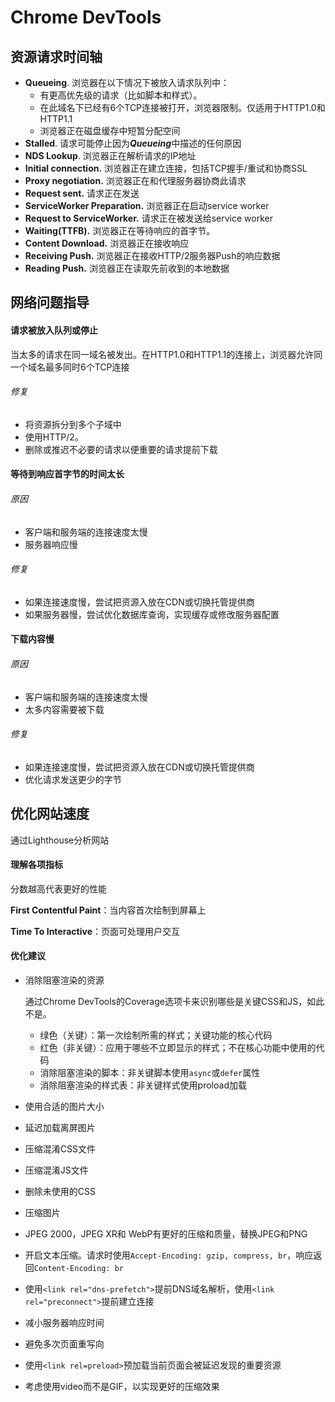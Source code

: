 # Chrome DevTools

## 资源请求时间轴

* **Queueing**. 浏览器在以下情况下被放入请求队列中：
  * 有更高优先级的请求（比如脚本和样式）。
  * 在此域名下已经有6个TCP连接被打开，浏览器限制。仅适用于HTTP1.0和HTTP1.1
  * 浏览器正在磁盘缓存中短暂分配空间
* **Stalled**. 请求可能停止因为***Queueing***中描述的任何原因
* **NDS Lookup**. 浏览器正在解析请求的IP地址
* **Initial connection.** 浏览器正在建立连接，包括TCP握手/重试和协商SSL
* **Proxy negotiation.** 浏览器正在和代理服务器协商此请求
* **Request sent.** 请求正在发送
* **ServiceWorker Preparation.** 浏览器正在启动service worker
* **Request to ServiceWorker.** 请求正在被发送给service worker
* **Waiting(TTFB).** 浏览器正在等待响应的首字节。
* **Content Download.** 浏览器正在接收响应
* **Receiving Push.** 浏览器正在接收HTTP/2服务器Push的响应数据
* **Reading Push.** 浏览器正在读取先前收到的本地数据

## 网络问题指导

#### 请求被放入队列或停止

当太多的请求在同一域名被发出。在HTTP1.0和HTTP1.1的连接上，浏览器允许同一个域名最多同时6个TCP连接

###### 修复

* 将资源拆分到多个子域中
* 使用HTTP/2。
* 删除或推迟不必要的请求以便重要的请求提前下载

#### 等待到响应首字节的时间太长

###### 原因

* 客户端和服务端的连接速度太慢
* 服务器响应慢

###### 修复

* 如果连接速度慢，尝试把资源入放在CDN或切换托管提供商
* 如果服务器慢，尝试优化数据库查询，实现缓存或修改服务器配置

#### 下载内容慢

###### 原因

* 客户端和服务端的连接速度太慢
* 太多内容需要被下载

###### 修复

* 如果连接速度慢，尝试把资源入放在CDN或切换托管提供商
* 优化请求发送更少的字节

## 优化网站速度

通过Lighthouse分析网站

#### 理解各项指标

分数越高代表更好的性能

**First Contentful Paint**：当内容首次绘制到屏幕上

**Time To Interactive**：页面可处理用户交互

#### 优化建议

* 消除阻塞渲染的资源

  通过Chrome DevTools的Coverage选项卡来识别哪些是关键CSS和JS，如此不是。

  * 绿色（关键）：第一次绘制所需的样式；关键功能的核心代码
  * 红色（非关键）：应用于哪些不立即显示的样式；不在核心功能中使用的代码
  * 消除阻塞渲染的脚本：非关键脚本使用`async`或`defer`属性
  * 消除阻塞渲染的样式表：非关键样式使用proload加载

* 使用合适的图片大小

* 延迟加载离屏图片

* 压缩混淆CSS文件

* 压缩混淆JS文件

* 删除未使用的CSS

* 压缩图片

* JPEG 2000，JPEG XR和 WebP有更好的压缩和质量，替换JPEG和PNG

* 开启文本压缩。请求时使用`Accept-Encoding: gzip, compress, br`，响应返回`Content-Encoding: br`

* 使用`<link rel="dns-prefetch">`提前DNS域名解析，使用`<link rel="preconnect">`提前建立连接

* 减小服务器响应时间

* 避免多次页面重写向

* 使用`<link rel=preload>`预加载当前页面会被延迟发现的重要资源

* 考虑使用video而不是GIF，以实现更好的压缩效果